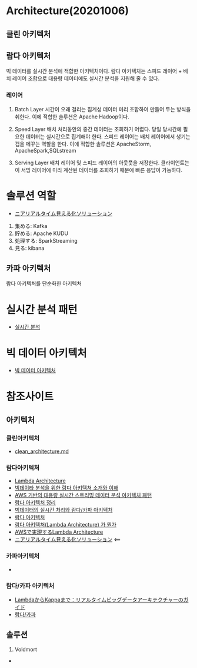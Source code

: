 # Architecture(20201006)

## 클린 아키텍처

## 람다 아키텍처
빅 데이터를 실시간 분석에 적합한 아키텍처이다. 람다 아키텍처는 스피드 레이어 + 배치 레이어 조합으로 대용량 데이터에도 실시간 분석을 지원해 줄 수 있다.
### 레이어
1. Batch Layer
시간이 오래 걸리는 집계성 데이터 미리 조합하여 만들어 두는 방식을 취한다. 이에 적합한 솔루션은 Apache Hadoop이다.

2. Speed Layer
배치 처리동안의 중간 데이터는 조회하기 어렵다. 당일 당시간에 필요한 데이터는 실시간으로 집계해야 한다. 스피드 레이어는 배치 레이어에서 생기는 갭을 메꾸는 역할을 한다. 이에 적합한 솔루션은 ApacheStorm, ApacheSpark,SQLstream

3. Serving Layer
배치 레이어 및 스피드 레이어의 아웃풋을 저장한다.
클라이언트는 이 서빙 레이어에 미리 계산된 데이터를 조회하기 때문에 빠른 응답이 가능하다.

# 솔루션 역할
- [ニアリアルタイム見える化ソリューション](https://www.hitachi-solutions.co.jp/iot-spf/)
1. 集める: Kafka
2. 貯める: Apache KUDU
3. 処理する: SparkStreaming
4. 見る: kibana


## 카파 아키텍처
람다 아키텍처를 단순화한 아키텍처

# 실시간 분석 패턴
- [실시간 분석](https://azure.microsoft.com/ko-kr/solutions/architecture/real-time-analytics/)

# 빅 데이터 아키텍처
- [빅 데이터 아키텍처](https://docs.microsoft.com/ko-kr/azure/architecture/data-guide/big-data/)

# 참조사이트
## 아키텍처
### 클린아키텍처
- [clean_architecture.md](https://gist.github.com/mpppk/609d592f25cab9312654b39f1b357c60)
### 람다아키텍처
- [Lambda Architecture](http://lambda-architecture.net/)
- [빅데이타 분석을 위한 람다 아키텍쳐 소개와 이해](https://bcho.tistory.com/984)
- [AWS 기반의 대용량 실시간 스트리밍 데이터 분석 아키텍처 패턴](https://www.slideshare.net/awskorea/analysis-architecture-pattern-for-aws-based-high-volume-live-streaming-data-piljoongkim)
- [람다 아키텍처 정리](https://jhleed.tistory.com/122)
- [빅데이터의 실시간 처리와 람다/카파 아키텍처](https://saintbinary.tistory.com/15)
- [람다 아키텍처](https://gyrfalcon.tistory.com/entry/%EB%9E%8C%EB%8B%A4-%EC%95%84%ED%82%A4%ED%85%8D%EC%B2%98-Lambda-Architecture)
- [람다 아키텍처(Lambda Architecture) 가 뭔가](https://medium.com/@gignac.cha/%EB%9E%8C%EB%8B%A4-%EC%95%84%ED%82%A4%ED%85%8D%EC%B2%98-lambda-architecture-%EA%B0%80-%EB%AD%94%EA%B0%80-4d6bd3370f4c)
- [AWSで実現するLambda Architecture](https://qiita.com/RyotaKatoh/items/a4946c64a1ba7e3f66c0)
- [ニアリアルタイム見える化ソリューション](https://www.hitachi-solutions.co.jp/iot-spf/) <==

### 카파아키텍처
- [](https://jhleed.tistory.com/122)

### 람다/카파 아키텍처
- [LambdaからKappaまで：リアルタイムビッグデータアーキテクチャーのガイド](https://www.talend.com/jp/blog/2017/08/28/lambda-kappa-real-time-big-data-architectures/)
- [람다/카파](http://blog.skby.net/%EB%9E%8C%EB%8B%A4-%EC%B9%B4%ED%8C%8C-%EC%95%84%ED%82%A4%ED%85%8D%EC%B2%98/)
## 솔루션
1. Voldmort
- [](https://www.slideshare.net/laclefyoshi/voldemort-62602490)